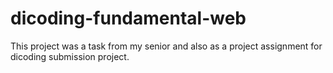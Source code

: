 # dicoding-fundamental-web

This project was a task from my senior and also as a project assignment for dicoding submission project.
